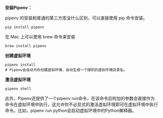 **安装Pipenv：**

pipenv 的安装和普通的第三方库没什么区别，可以直接使用 pip 命令安装。

```
pip install pipenv
```

在 Mac 上可以使用 brew 命令来安装

```
brew install pipenv
```

**创建虚拟环境**

```
pipenv install
# Pipenv会自动为你创建虚拟环境，自动生成一个随机的虚拟环境目录名。
```

**激活虚拟环境**

```
pipenv shell
```

此外，Pipenv还提供了一个pipenv run命令，在该命令后附加的参数会直接作为命令在虚拟环境中执行，这允许你不必显式的激活虚拟环境即可在虚拟环境中执行命令。比如，pipenv run python会启动虚拟环境中的Python解释器。


